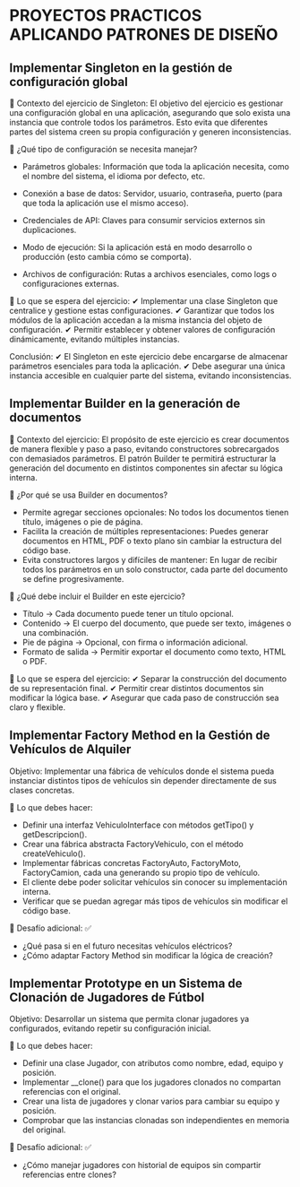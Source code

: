 # PROYECTOS PRACTICOS APLICANDO PATRONES DE DISEÑO

## Implementar Singleton en la gestión de configuración global

📌 Contexto del ejercicio de Singleton: El objetivo del ejercicio es gestionar una configuración global en una aplicación, asegurando que solo exista una instancia que controle todos los parámetros. Esto evita que diferentes partes del sistema creen su propia configuración y generen inconsistencias.

📌 ¿Qué tipo de configuración se necesita manejar?

- Parámetros globales: Información que toda la aplicación necesita, como el nombre del sistema, el idioma por defecto, etc.

- Conexión a base de datos: Servidor, usuario, contraseña, puerto (para que toda la aplicación use el mismo acceso).

- Credenciales de API: Claves para consumir servicios externos sin duplicaciones.

- Modo de ejecución: Si la aplicación está en modo desarrollo o producción (esto cambia cómo se comporta).

- Archivos de configuración: Rutas a archivos esenciales, como logs o configuraciones externas.

📌 Lo que se espera del ejercicio: ✔ Implementar una clase Singleton que centralice y gestione estas configuraciones. ✔ Garantizar que todos los módulos de la aplicación accedan a la misma instancia del objeto de configuración. ✔ Permitir establecer y obtener valores de configuración dinámicamente, evitando múltiples instancias.

Conclusión: ✔ El Singleton en este ejercicio debe encargarse de almacenar parámetros esenciales para toda la aplicación. ✔ Debe asegurar una única instancia accesible en cualquier parte del sistema, evitando inconsistencias.

## Implementar Builder en la generación de documentos

📌 Contexto del ejercicio: El propósito de este ejercicio es crear documentos de manera flexible y paso a paso, evitando constructores sobrecargados con demasiados parámetros. El patrón Builder te permitirá estructurar la generación del documento en distintos componentes sin afectar su lógica interna.

📌 ¿Por qué se usa Builder en documentos?

- Permite agregar secciones opcionales: No todos los documentos tienen título, imágenes o pie de página.
- Facilita la creación de múltiples representaciones: Puedes generar documentos en HTML, PDF o texto plano sin cambiar la estructura del código base.
- Evita constructores largos y difíciles de mantener: En lugar de recibir todos los parámetros en un solo constructor, cada parte del documento se define progresivamente.

📌 ¿Qué debe incluir el Builder en este ejercicio?

- Título → Cada documento puede tener un título opcional.
- Contenido → El cuerpo del documento, que puede ser texto, imágenes o una combinación.
- Pie de página → Opcional, con firma o información adicional.
- Formato de salida → Permitir exportar el documento como texto, HTML o PDF.

📌 Lo que se espera del ejercicio: ✔ Separar la construcción del documento de su representación final. ✔ Permitir crear distintos documentos sin modificar la lógica base. ✔ Asegurar que cada paso de construcción sea claro y flexible.

## Implementar Factory Method en la Gestión de Vehículos de Alquiler

Objetivo: Implementar una fábrica de vehículos donde el sistema pueda instanciar distintos tipos de vehículos sin depender directamente de sus clases concretas.

📌 Lo que debes hacer:

- Definir una interfaz VehiculoInterface con métodos getTipo() y getDescripcion().
- Crear una fábrica abstracta FactoryVehiculo, con el método createVehiculo().
- Implementar fábricas concretas FactoryAuto, FactoryMoto, FactoryCamion, cada una generando su propio tipo de vehículo.
- El cliente debe poder solicitar vehículos sin conocer su implementación interna.
- Verificar que se puedan agregar más tipos de vehículos sin modificar el código base.

📌 Desafío adicional: ✅

- ¿Qué pasa si en el futuro necesitas vehículos eléctricos?
- ¿Cómo adaptar Factory Method sin modificar la lógica de creación?

## Implementar Prototype en un Sistema de Clonación de Jugadores de Fútbol

Objetivo: Desarrollar un sistema que permita clonar jugadores ya configurados, evitando repetir su configuración inicial.

📌 Lo que debes hacer:

- Definir una clase Jugador, con atributos como nombre, edad, equipo y posición.
- Implementar \_\_clone() para que los jugadores clonados no compartan referencias con el original.
- Crear una lista de jugadores y clonar varios para cambiar su equipo y posición.
- Comprobar que las instancias clonadas son independientes en memoria del original.

📌 Desafío adicional: ✅

- ¿Cómo manejar jugadores con historial de equipos sin compartir referencias entre clones?
